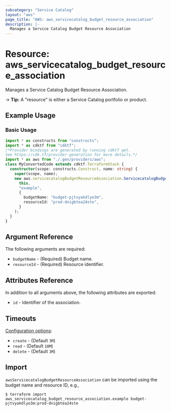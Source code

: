 ```yaml
---
subcategory: "Service Catalog"
layout: "aws"
page_title: "AWS: aws_servicecatalog_budget_resource_association"
description: |-
  Manages a Service Catalog Budget Resource Association
---
```


# Resource: aws_servicecatalog_budget_resource_association

Manages a Service Catalog Budget Resource Association.

-> **Tip:** A "resource" is either a Service Catalog portfolio or product.

## Example Usage

### Basic Usage

```typescript
import * as constructs from "constructs";
import * as cdktf from "cdktf";
/*Provider bindings are generated by running cdktf get.
See https://cdk.tf/provider-generation for more details.*/
import * as aws from "./.gen/providers/aws";
class MyConvertedCode extends cdktf.TerraformStack {
  constructor(scope: constructs.Construct, name: string) {
    super(scope, name);
    new aws.servicecatalogBudgetResourceAssociation.ServicecatalogBudgetResourceAssociation(
      this,
      "example",
      {
        budgetName: "budget-pjtvyakdlyo3m",
        resourceId: "prod-dnigbtea24ste",
      }
    );
  }
}

```

## Argument Reference

The following arguments are required:

* `budgetName` - (Required) Budget name.
* `resourceId` - (Required) Resource identifier.

## Attributes Reference

In addition to all arguments above, the following attributes are exported:

* `id` - Identifier of the association.

## Timeouts

[Configuration options](https://developer.hashicorp.com/terraform/language/resources/syntax#operation-timeouts):

- `create` - (Default `3M`)
- `read` - (Default `10M`)
- `delete` - (Default `3M`)

## Import

`awsServicecatalogBudgetResourceAssociation` can be imported using the budget name and resource ID, e.g.,

```
$ terraform import aws_servicecatalog_budget_resource_association.example budget-pjtvyakdlyo3m:prod-dnigbtea24ste
```

<!-- cache-key: cdktf-0.17.0-pre.15 input-78bdbf57aa1e1e3115772da6dd61416d6e9900102ba1249f2263997f7aaa007b -->